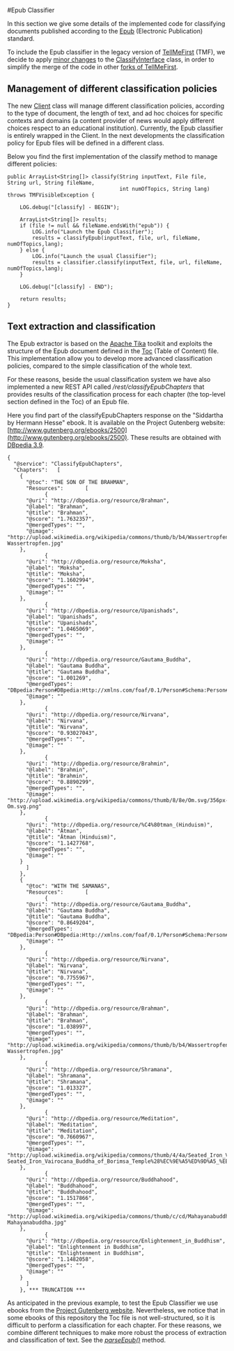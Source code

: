 #Epub Classifier

In this section we give some details of the implemented code for classifying documents published according to the [Epub](http://en.wikipedia.org/wiki/EPUB) (Electronic Publication) standard.

To include the Epub classifier in the legacy version of [TellMeFirst](https://github.com/TellMeFirst/tellmefirst/tree/master) (TMF), we decide to apply [minor changes](https://github.com/TellMeFirst/tellmefirst/commit/fccede5c41f6dfd4a30dfbc47e66f1c9ad485e47) to the [ClassifyInterface](https://github.com/TellMeFirst/tellmefirst/blob/ebook-telecom/back/rest/src/main/java/it/polito/tellmefirst/web/rest/interfaces/ClassifyInterface.java) class, in order to simplify the merge of the code in other [forks of TellMeFirst](https://github.com/TellMeFirst/tellmefirst/network).

## Management of different classification policies

The new [Client](https://github.com/TellMeFirst/tellmefirst/blob/ebook-telecom/back/core/src/main/java/it/polito/tellmefirst/client/Client.java) class will manage different classification policies, according to the type of document, the length of text, and ad hoc choices for specific contexts and domains (a content provider of news would apply different choices respect to an educational institution). Currently, the Epub classifier is entirely wrapped in the Client. In the next developments the classification policy for Epub files will be defined in a different class.

Below you find the first implementation of the classify method to manage different policies:

    public ArrayList<String[]> classify(String inputText, File file, String url, String fileName,
                                        int numOfTopics, String lang) throws TMFVisibleException {

        LOG.debug("[classify] - BEGIN");

        ArrayList<String[]> results;
        if (file != null && fileName.endsWith("epub")) {
            LOG.info("Launch the Epub Classifier");
            results = classifyEpub(inputText, file, url, fileName, numOfTopics,lang);
        } else {
            LOG.info("Launch the usual Classifier");
            results = classifier.classify(inputText, file, url, fileName, numOfTopics,lang);
        }

        LOG.debug("[classify] - END");

        return results;
    }

## Text extraction and classification

The Epub extractor is based on the [Apache Tika](https://www.gutenberg.org/) toolkit and exploits the structure of the Epub document defined in the [Toc](http://www.idpf.org/accessibility/guidelines/content/nav/toc.php) (Table of Content) file. This implementation allow you to develop more advanced classification policies, compared to the simple classification of the whole text.

For these reasons, beside the usual classification system we have also implemented a new REST API called */rest/classifyEpubChapters* that provides results of the classification process for each chapter (the top-level section defined in the Toc) of an Epub file.

Here you find part of the classifyEpubChapters response on the "Siddartha by Hermann Hesse" ebook. It is available on the Project Gutenberg website: [http://www.gutenberg.org/ebooks/2500](http://www.gutenberg.org/ebooks/2500). These results are obtained with [DBpedia 3.9](http://wiki.dbpedia.org/Downloads39?show_files=1). 

	{
	  "@service": "ClassifyEpubChapters",
	  "Chapters":   [
		{
	      "@toc": "THE SON OF THE BRAHMAN",
	      "Resources":       [
		        {
		  "@uri": "http://dbpedia.org/resource/Brahman",
		  "@label": "Brahman",
		  "@title": "Brahman",
		  "@score": "1.7632357",
		  "@mergedTypes": "",
		  "@image": "http://upload.wikimedia.org/wikipedia/commons/thumb/b/b4/Wassertropfen.jpg/800px-Wassertropfen.jpg"
		},
		        {
		  "@uri": "http://dbpedia.org/resource/Moksha",
		  "@label": "Moksha",
		  "@title": "Moksha",
		  "@score": "1.1602994",
		  "@mergedTypes": "",
		  "@image": ""
		},
		        {
		  "@uri": "http://dbpedia.org/resource/Upanishads",
		  "@label": "Upanishads",
		  "@title": "Upanishads",
		  "@score": "1.0465069",
		  "@mergedTypes": "",
		  "@image": ""
		},
		        {
		  "@uri": "http://dbpedia.org/resource/Gautama_Buddha",
		  "@label": "Gautama Buddha",
		  "@title": "Gautama Buddha",
		  "@score": "1.001269",
		  "@mergedTypes": "DBpedia:Person#DBpedia:Http://xmlns.com/foaf/0.1/Person#Schema:Person#DBpedia:Agent#",
		  "@image": ""
		},
		        {
		  "@uri": "http://dbpedia.org/resource/Nirvana",
		  "@label": "Nirvana",
		  "@title": "Nirvana",
		  "@score": "0.93027043",
		  "@mergedTypes": "",
		  "@image": ""
		},
		        {
		  "@uri": "http://dbpedia.org/resource/Brahmin",
		  "@label": "Brahmin",
		  "@title": "Brahmin",
		  "@score": "0.8890299",
		  "@mergedTypes": "",
		  "@image": "http://upload.wikimedia.org/wikipedia/commons/thumb/8/8e/Om.svg/356px-Om.svg.png"
		},
		        {
		  "@uri": "http://dbpedia.org/resource/%C4%80tman_(Hinduism)",
		  "@label": "Ātman",
		  "@title": "Ātman (Hinduism)",
		  "@score": "1.1427768",
		  "@mergedTypes": "",
		  "@image": ""
		}
	      ]
	    },
		{
	      "@toc": "WITH THE SAMANAS",
	      "Resources":       [
		        {
		  "@uri": "http://dbpedia.org/resource/Gautama_Buddha",
		  "@label": "Gautama Buddha",
		  "@title": "Gautama Buddha",
		  "@score": "0.8649204",
		  "@mergedTypes": "DBpedia:Person#DBpedia:Http://xmlns.com/foaf/0.1/Person#Schema:Person#DBpedia:Agent#",
		  "@image": ""
		},
		        {
		  "@uri": "http://dbpedia.org/resource/Nirvana",
		  "@label": "Nirvana",
		  "@title": "Nirvana",
		  "@score": "0.7755967",
		  "@mergedTypes": "",
		  "@image": ""
		},
		        {
		  "@uri": "http://dbpedia.org/resource/Brahman",
		  "@label": "Brahman",
		  "@title": "Brahman",
		  "@score": "1.038997",
		  "@mergedTypes": "",
		  "@image": "http://upload.wikimedia.org/wikipedia/commons/thumb/b/b4/Wassertropfen.jpg/800px-Wassertropfen.jpg"
		},
		        {
		  "@uri": "http://dbpedia.org/resource/Shramana",
		  "@label": "Shramana",
		  "@title": "Shramana",
		  "@score": "1.013327",
		  "@mergedTypes": "",
		  "@image": ""
		},
		        {
		  "@uri": "http://dbpedia.org/resource/Meditation",
		  "@label": "Meditation",
		  "@title": "Meditation",
		  "@score": "0.7660967",
		  "@mergedTypes": "",
		  "@image": "http://upload.wikimedia.org/wikipedia/commons/thumb/4/4a/Seated_Iron_Vairocana_Buddha_of_Borimsa_Temple%28%EC%9E%A5%ED%9D%A5_%EB%B3%B4%EB%A6%BC%EC%82%AC_%EC%B2%A0%EC%A1%B0%EB%B9%84%EB%A1%9C%EC%9E%90%EB%82%98%EB%B6%88%EC%A2%8C%EC%83%81%29.jpg/450px-Seated_Iron_Vairocana_Buddha_of_Borimsa_Temple%28%EC%9E%A5%ED%9D%A5_%EB%B3%B4%EB%A6%BC%EC%82%AC_%EC%B2%A0%EC%A1%B0%EB%B9%84%EB%A1%9C%EC%9E%90%EB%82%98%EB%B6%88%EC%A2%8C%EC%83%81%29.jpg"
		},
		        {
		  "@uri": "http://dbpedia.org/resource/Buddhahood",
		  "@label": "Buddhahood",
		  "@title": "Buddhahood",
		  "@score": "1.1517866",
		  "@mergedTypes": "",
		  "@image": "http://upload.wikimedia.org/wikipedia/commons/thumb/c/cd/Mahayanabuddha.jpg/444px-Mahayanabuddha.jpg"
		},
		        {
		  "@uri": "http://dbpedia.org/resource/Enlightenment_in_Buddhism",
		  "@label": "Enlightenment in Buddhism",
		  "@title": "Enlightenment in Buddhism",
		  "@score": "1.1482058",
		  "@mergedTypes": "",
		  "@image": ""
		}
	      ]
	    }, *** TRUNCATION ***

As anticipated in the previous example, to test the Epub Classifier we use ebooks from the [Project Gutenberg website](https://www.gutenberg.org/). Nevertheless, we notice that in some ebooks of this repository the Toc file is not well-structured, so it is difficult to perform a classification for each chapter. For these reasons, we combine different techniques to make more robust the process of extraction and classification of text. See the [*parseEpub()*](https://github.com/TellMeFirst/tellmefirst/blob/ebook-telecom/back/core/src/main/java/it/polito/tellmefirst/client/Client.java) method.
